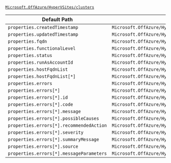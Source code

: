 [`Microsoft.OffAzure/HyperVSites/clusters`](https://docs.microsoft.com/en-us/azure/templates/microsoft.offazure/hypervsites/clusters)

| Default Path | Alias |
|---|---|
| `properties.createdTimestamp` | `Microsoft.OffAzure/HyperVSites/clusters/createdTimestamp` |
| `properties.updatedTimestamp` | `Microsoft.OffAzure/HyperVSites/clusters/updatedTimestamp` |
| `properties.fqdn` | `Microsoft.OffAzure/HyperVSites/clusters/fqdn` |
| `properties.functionalLevel` | `Microsoft.OffAzure/HyperVSites/clusters/functionalLevel` |
| `properties.status` | `Microsoft.OffAzure/HyperVSites/clusters/status` |
| `properties.runAsAccountId` | `Microsoft.OffAzure/HyperVSites/clusters/runAsAccountId` |
| `properties.hostFqdnList` | `Microsoft.OffAzure/HyperVSites/clusters/hostFqdnList` |
| `properties.hostFqdnList[*]` | `Microsoft.OffAzure/HyperVSites/clusters/hostFqdnList[*]` |
| `properties.errors` | `Microsoft.OffAzure/HyperVSites/clusters/errors` |
| `properties.errors[*]` | `Microsoft.OffAzure/HyperVSites/clusters/errors[*]` |
| `properties.errors[*].id` | `Microsoft.OffAzure/HyperVSites/clusters/errors[*].id` |
| `properties.errors[*].code` | `Microsoft.OffAzure/HyperVSites/clusters/errors[*].code` |
| `properties.errors[*].message` | `Microsoft.OffAzure/HyperVSites/clusters/errors[*].message` |
| `properties.errors[*].possibleCauses` | `Microsoft.OffAzure/HyperVSites/clusters/errors[*].possibleCauses` |
| `properties.errors[*].recommendedAction` | `Microsoft.OffAzure/HyperVSites/clusters/errors[*].recommendedAction` |
| `properties.errors[*].severity` | `Microsoft.OffAzure/HyperVSites/clusters/errors[*].severity` |
| `properties.errors[*].summaryMessage` | `Microsoft.OffAzure/HyperVSites/clusters/errors[*].summaryMessage` |
| `properties.errors[*].source` | `Microsoft.OffAzure/HyperVSites/clusters/errors[*].source` |
| `properties.errors[*].messageParameters` | `Microsoft.OffAzure/HyperVSites/clusters/errors[*].messageParameters` |

